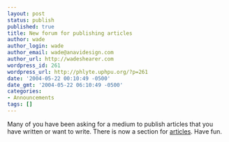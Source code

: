```yaml
---
layout: post
status: publish
published: true
title: New forum for publishing articles
author: wade
author_login: wade
author_email: wade@anavidesign.com
author_url: http://wadeshearer.com
wordpress_id: 261
wordpress_url: http://phlyte.uphpu.org/?p=261
date: '2004-05-22 00:10:49 -0500'
date_gmt: '2004-05-22 06:10:49 -0500'
categories:
- Announcements
tags: []
---
```

<p>Many of you have been asking for a medium to publish articles that you have written or want to write. There is now a section for <a href="http://www.uphpu.org/index.php?topic=Articles">articles</a>. Have fun.</p>
